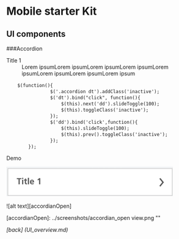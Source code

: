 Mobile starter Kit
================================

UI components
--------------------------------

###Accordion
		<div class="accordion">
				<dl>
					<dt>
						<div>Title 1</div>
					</dt>
					<dd>
						<div>Lorem ipsumLorem ipsumLorem ipsumLorem ipsumLorem ipsumLorem ipsumLorem ipsumLorem ipsum</div>
					</dd>
				</dl>
		</div>
		
		$(function(){
					$('.accordion dt').addClass('inactive');
					$('dt').bind("click", function(){
						$(this).next('dd').slideToggle(100);
						$(this).toggleClass('inactive');
					});
					$('dd').bind('click',function(){
						$(this).slideToggle(100);
						$(this).prev().toggleClass('inactive');
					});
			});



Demo


![alt text][accordionClosed]

[accordionClosed]: ../screenshots/accordionClosed.png ""

![alt text][accordianOpen]

[accordianOpen]: ../screenshots/accordian_open view.png ""

		
*[back] (UI_overview.md)*  
		
